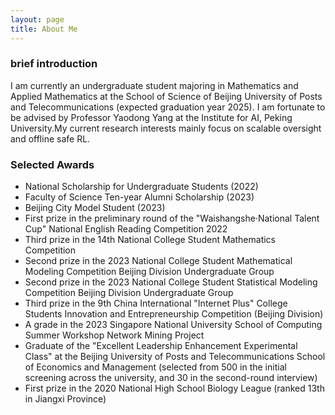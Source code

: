 ```yaml
---
layout: page
title: About Me
---
```


### brief introduction
I am currently an undergraduate student majoring in Mathematics and Applied Mathematics at the School of Science of Beijing University of Posts and Telecommunications (expected graduation year 2025).
I am fortunate to be advised by Professor Yaodong Yang at the Institute for AI, Peking University.My current research interests mainly focus on scalable oversight and offline safe RL.

### Selected Awards
- National Scholarship for Undergraduate Students (2022)
- Faculty of Science Ten-year Alumni Scholarship (2023)
- Beijing City Model Student (2023)
- First prize in the preliminary round of the "Waishangshe·National Talent Cup" National English Reading Competition 2022
- Third prize in the 14th National College Student Mathematics Competition
- Second prize in the 2023 National College Student Mathematical Modeling Competition Beijing Division Undergraduate Group
- Second prize in the 2023 National College Student Statistical Modeling Competition Beijing Division Undergraduate Group
- Third prize in the 9th China International "Internet Plus" College Students Innovation and Entrepreneurship Competition (Beijing Division)
- A grade in the 2023 Singapore National University School of Computing Summer Workshop Network Mining Project
- Graduate of the "Excellent Leadership Enhancement Experimental Class" at the Beijing University of Posts and Telecommunications School of Economics and Management (selected from 500 in the initial screening across the university, and 30 in the second-round interview)
- First prize in the 2020 National High School Biology League (ranked 13th in Jiangxi Province)
